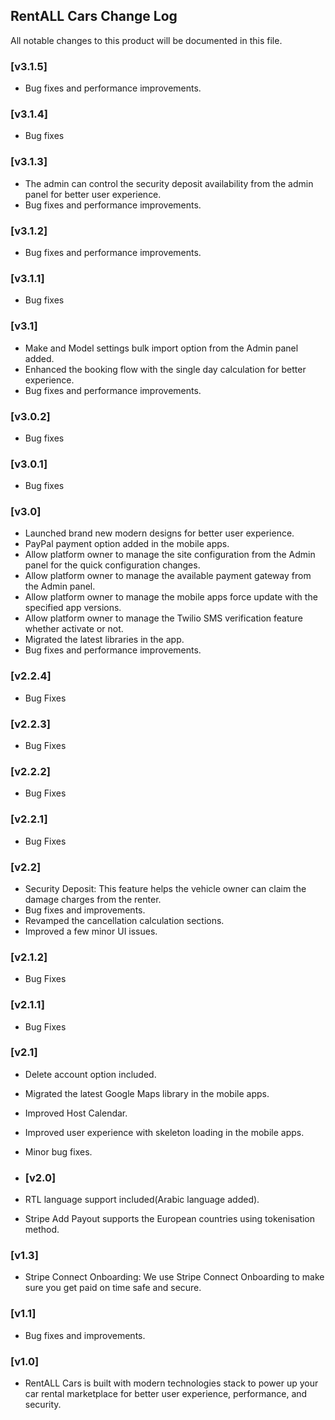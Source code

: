 ## RentALL Cars Change Log

All notable changes to this product will be documented in this file.

### [v3.1.5]
- Bug fixes and performance improvements.

### [v3.1.4]
- Bug fixes

### [v3.1.3]
- The admin can control the security deposit availability from the admin panel for better user experience.
- Bug fixes and performance improvements.

### [v3.1.2]
- Bug fixes and performance improvements.

### [v3.1.1]
- Bug fixes

### [v3.1]
- Make and Model settings bulk import option from the Admin panel added.
- Enhanced the booking flow with the single day calculation for better experience.
- Bug fixes and performance improvements.

### [v3.0.2]
- Bug fixes

### [v3.0.1]
- Bug fixes

### [v3.0]
- Launched brand new modern designs for better user experience.
- PayPal payment option added in the mobile apps.
- Allow platform owner to manage the site configuration from the Admin panel for the quick configuration changes.
- Allow platform owner to manage the available payment gateway from the Admin panel.
- Allow platform owner to manage the mobile apps force update with the specified app versions.
- Allow platform owner to manage the Twilio SMS verification feature whether activate or not.
- Migrated the latest libraries in the app.
- Bug fixes and performance improvements.

### [v2.2.4]
- Bug Fixes

### [v2.2.3]    
- Bug Fixes

### [v2.2.2]
- Bug Fixes

### [v2.2.1]
- Bug Fixes

### [v2.2]
- Security Deposit:
This feature helps the vehicle owner can claim the damage charges from the renter.
- Bug fixes and improvements.
- Revamped the cancellation calculation sections.
- Improved a few minor UI issues.

### [v2.1.2]
- Bug Fixes

### [v2.1.1]
- Bug Fixes

### [v2.1]
- Delete account option included.
- Migrated the latest Google Maps library in the mobile apps.
- Improved Host Calendar.
- Improved user experience with skeleton loading in the mobile apps.
- Minor bug fixes.

- ### [v2.0]
- RTL language support included(Arabic language added).
- Stripe Add Payout supports the European countries using tokenisation method.

### [v1.3]
- Stripe Connect Onboarding:
    We use Stripe Connect Onboarding to make sure you get paid on time safe and secure.

### [v1.1]
- Bug fixes and improvements.

### [v1.0]
- RentALL Cars is built with modern technologies stack to power up your car rental marketplace for better user experience, performance, and security.




